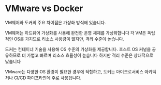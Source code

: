 # VMware vs Docker

VM웨어와 도커의 주요 차이점은 가상화 방식에 있습니다.

VM웨어는 하드웨어 가상화를 사용해 완전한 운영 체제를 가상화합니다
각 VM은 독립적인 OS를 가지므로 리소스 사용량이 많지만, 격리 수준이 높습니다.

도커는 컨테이너 기술을 사용해 OS 수준의 가상화를 제공합니다.
호스트 OS 커널을 공유하므로 더 가볍고 빠르며 리소스 효율성이 높습니다
하지만 격리 수준은 상대적으로 낮습니다

VMware는 다양한 OS 환경이 필요한 경우에 적합하고, 도커는 마이크로서비스 아키텍처나 CI/CD 파이프라인에 주로 사용됩니다.


